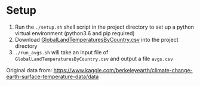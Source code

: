 # Setup
1. Run the `./setup.sh` shell script in the project directory to set up a python virtual environment (python3.6 and pip required)
2. Download [GlobalLandTemperaturesByCountry.csv](https://www.kaggle.com/berkeleyearth/climate-change-earth-surface-temperature-data/data) into the project directory
3. `./run_avgs.sh` will take an input file of `GlobalLandTemperaturesByCountry.csv` and output a file `avgs.csv`

Original data from: https://www.kaggle.com/berkeleyearth/climate-change-earth-surface-temperature-data/data
